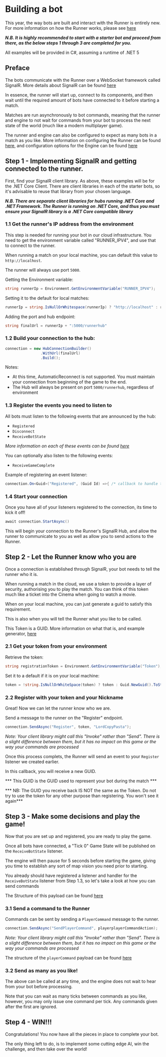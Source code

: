 # Building a bot

This year, the way bots are built and interact with the Runner is entirely new. For more information on how the Runner works, please see [here](./game-runner/README.md)

***N.B. It is highly recommended to start with a starter bot and proceed from there, as the below steps 1 through 3 are completed for you.***

All examples will be provided in C#, assuming a runtime of .NET 5

## Preface

The bots communicate with the Runner over a WebSocket framework called SignalR. More details about SignalR can be found [here](https://docs.microsoft.com/en-us/aspnet/core/signalr/introduction?view=aspnetcore-5.0) 

In essence, the runner will start up, connect to its components, and then wait until the required amount of bots have connected to it before starting a match. 

Matches are run asynchronously to bot commands, meaning that the runner and engine to not wait for commands from your bot to process the next state of the world (much like a modern multiplayer game).

The runner and engine can also be configured to expect as many bots in a match as you like. More information on configuring the Runner can be found [here](./game-runner/README.md#-configuration-options), and configuration options for the Engine can be found [here](./game-engine/README.md)

## Step 1 - Implementing SignalR and getting connected to the runner.

First, find your SignalR client library. As above, these examples will be for the .NET Core Client. There are client libraries in each of the starter bots, so it's advisable to reuse that library from your chosen language.

***N.B. There are separate client libraries for hubs running .NET Core and .NET Framework. The Runner is running on .NET Core, and thus you must ensure your SignalR library is a .NET Core compatible library***

### 1.1 Get the runner's IP address from the environment

This step is needed for running your bot in our cloud infrastructure.
You need to get the environment variable called "RUNNER_IPV4", and use that to connect to the runner. 

When running a match on your local machine, you can default this value to `http://localhost`.

The runner will always use port `5000`.

Getting the Environment variable:
```cs
string runnerIp = Environment.GetEnvironmentVariable("RUNNER_IPV4");
```

Setting it to the default for local matches:
```cs
runnerIp = string.IsNullOrWhitespace(runnerIp) ? "http://localhost" : runnerIp
```

Adding the port and hub endpoint:
```cs
string finalUrl = runnerIp + ":5000/runnerhub"
```


### 1.2 Build your connection to the hub:
```cs
connection = new HubConnectionBuilder()
                .WithUrl(finalUrl)
                .Build();
```

Notes:
- At this time, AutomaticReconnect is not supported. You must maintain your connection from beginning of the game to the end. 
- The Hub will always be present on port `5000/runnerhub`, regardless of environment

### 1.3 Register the events you need to listen to

All bots must listen to the following events that are announced by the hub:
- `Registered`
- `Disconnect`
- `ReceiveBotState`

*More information on each of these events can be found [here](./game-runner/README.md#events)*

You can optionally also listen to the following events:
- `ReceiveGameComplete`

Example of registering an event listener:
```cs
connection.On<Guid>("Registered", (Guid Id) =>{ /* callback to handle the event*/);
```

### 1.4 Start your connection
Once you have all of your listeners registered to the connection, its time to kick it off!

```cs
await connection.StartAsync()
```

This will begin your connection to the Runner's SignalR Hub, and allow the runner to communicate to you as well as allow you to send actions to the Runner.

## Step 2 - Let the Runner know who you are

Once a connection is established through SignalR, your bot needs to tell the runner who it is.

When running a match in the cloud, we use a token to provide a layer of security, authorising you to play the match.
You can think of this token much like a ticket into the Cinema when going to watch a movie.

When on your local machine, you can just generate a guid to satisfy this requirement.

This is also when you will tell the Runner what you like to be called.

This Token is a GUID. More information on what that is, and example generator, [here](https://www.guidgenerator.com/)

### 2.1 Get your token from your environment

Retrieve the token:
```cs
string registrationToken = Environment.GetEnvironmentVariable("Token");
```

Set it to a default if it is on your local machine:
```cs
token = !string.IsNullOrWhiteSpace(token) ? token : Guid.NewGuid().ToString();
```

### 2.2 Register with your token and your Nickname

Great! Now we can let the runner know who we are. 

Send a message to the runner on the "Register" endpoint.
```cs
connection.SendAsync("Register", token, "LordCopyPasta");
```
*Note: Your client library might call this "Invoke" rather than "Send". There is a slight difference between them, but it has no impact on this game or the way your commands are processed*

Once this process complets, the Runner will send an event to your `Register` listener we created earlier.

In this callback, you will receive a new GUID.

*** This GUID is the GUID used to represent your bot during the match ***

*** NB: The GUID you receive back IS NOT the same as the Token. Do not try to use the token for any other purpose than registering. You won't see it again***

## Step 3 - Make some decisions and play the game!

Now that you are set up and registered, you are ready to play the game.

Once all bots have connected, a "Tick 0" Game State will be published on the `ReceiveBotState` listener.

The engine will then pause for 5 seconds before starting the game, giving you time to establish any sort of map vision you need prior to starting.

You already should have registered a listener and handler for the `ReceiveBotState` listener from Step 1.3, so let's take a look at how you can send commands

The Structure of this payload can be found [here](./game-engine/game-rules.md#game-tick-payload)

### 3.1 Send a command to the Runner

Commands can be sent by sending a `PlayerCommand` message to the runner.
```cs
connection.SendAsync("SendPlayerCommand", playerplayerCommandAction);
```
*Note: Your client library might call this "Invoke" rather than "Send". There is a slight difference between them, but it has no impact on this game or the way your commands are processed*

The structure of the `playerCommand` payload can be found [here](./game-engine/game-rules.md#-command-structure)

### 3.2 Send as many as you like!

The above can be called at any time, and the engine does not wait to hear from your bot before processing.

Note that you can wait as many ticks between commands as you like, however, you may only issue one command per tick. Any commands given after the first are ignored.

## Step 4 - WIN!!!

Congratulations! You now have all the pieces in place to complete your bot.

The only thing left to do, is to implement some cutting edge AI, win the challenge, and then take over the world!